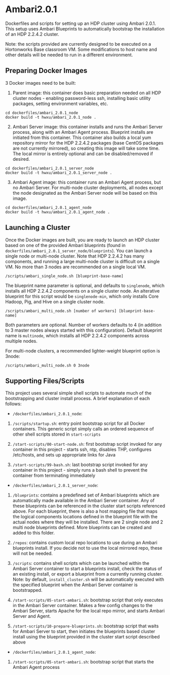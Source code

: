 Ambari2.0.1
===========
Dockerfiles and scripts for setting up an HDP cluster using Ambari 2.0.1. This setup uses Ambari Blueprints to automatically bootstrap the installation of an HDP 2.2.4.2 cluster.

Note: the scripts provided are currently designed to be executed on a Hortonworks Base classroom VM. Some modifications to host name and other details will be needed to run in a different environment.

Preparing Docker Images
---------------------

3 Docker images need to be built:

1. Parent image: this container does basic preparation needed on all HDP cluster nodes - enabling password-less ssh, installing basic utility packages, setting environment variables, etc.

```
cd dockerfiles/ambari_2.0.1_node
docker build -t hwxu/ambari_2.0.1_node .
```

2. Ambari Server image: this container installs and runs the Ambari Server process, along with an Ambari Agent process. Blueprint installs are initiated from this container. This container also builds a local yum repository mirror for the HDP 2.2.4.2 packages (base CentOS packages are not currently mirrored), so creating this image will take some time. The local mirror is entirely optional and can be disabled/removed if desired.

```
cd dockerfiles/ambari_2.0.1_server_node
docker build -t hwxu/ambari_2.0.1_server_node .
```

3. Ambari Agent image: this container runs an Ambari Agent process, but no Ambari Server. For multi-node cluster deployments, all nodes except the node designated as the Ambari Server node will be based on this image.
 
```
cd dockerfiles/ambari_2.0.1_agent_node
docker build -t hwxu/ambari_2.0.1_agent_node .
```

Launching a Cluster
------------------------

Once the Docker images are built, you are ready to launch an HDP cluster based on one of the provided Ambari blueprints (found in `dockerfiles/ambari_2.0.1_server_node/blueprints`). You can launch a single node or multi-node cluster. Note that HDP 2.2.4.2 has many components, and running a large multi-node cluster is difficult on a single VM. No more than 3 nodes are recommended on a single local VM.

```
/scripts/ambari_single_node.sh [blueprint-base-name]
```

The blueprint name parameter is optional, and defaults to `singlenode`, which installs all HDP 2.2.4.2 components on a single cluster node. An alterative blueprint for this script would be `singlenode-min`, which only installs Core Hadoop, Pig, and Hive on a single cluster node.

```
/scripts/ambari_multi_node.sh [number of workers] [blueprint-base-name]
```

Both parameters are optional. Number of workers defaults to 4 (in addition to 3 master nodes always started with this configuration). Default blueprint name is `multinode`, which installs all HDP 2.2.4.2 components across multiple nodes.

For multi-node clusters, a recommended lighter-weight blueprint option is 3node:

```
/scripts/ambari_multi_node.sh 0 3node
```

Supporting Files/Scripts
------------------------

This project uses several simple shell scripts to automate much of the bootstrapping and cluster install process. A brief explanation of each follows:

- `/dockerfiles/ambari_2.0.1_node`:

1. `/scripts/startup.sh`: entry point bootstrap script for all Docker containers. This generic script simply calls an ordered sequence of other shell scripts stored in `start-scripts`

2. `/start-scripts/00-start-node.sh`: first bootstrap script invoked for any container in this project - starts ssh, ntp, disables THP, configures /etc/hosts, and sets up appropriate links for Java

3. `/start-scripts/99-bash.sh`: last bootstrap script invoked for any container in this project - simply runs a bash shell to prevent the container from terminating immediately

- `/dockerfiles/ambari_2.0.1_server_node`:

1. `/blueprints`: contains a predefined set of Ambari blueprints which are automatically made available in the Ambari Server container. Any of these blueprints can be referenced in the cluster start scripts referenced above. For each blueprint, there is also a host mapping file that maps the logical components locations defined in the blueprint file with the actual nodes where they will be installed. There are 2 single node and 2 multi node blueprints defined. More blueprints can be created and added to this folder.

2. `/repos`: contains custom local repo locations to use during an Ambari blueprints install. If you decide not to use the local mirrored repo, these will not be needed.

3. `/scripts`: contains shell scripts which can be launched within the Ambari Server container to start a blueprints install, check the status of an existing install, or export a blueprint from a currently running cluster. Note: by default, `install_cluster.sh` will be automatically executed with the specified blueprint when the Ambari Server container is bootstrapped.

4. `/start-scripts/05-start-ambari.sh`: bootstrap script that only executes in the Ambari Server container. Makes a few config changes to the Ambari Server, starts Apache for the local repo mirror, and starts Ambari Server and Agent. 

5. `/start-scripts/10-prepare-blueprints.sh`: bootstrap script that waits for Ambari Server to start, then initiates the blueprints based cluster install using the blueprint provided in the cluster start script described above

- `/dockerfiles/ambari_2.0.1_agent_node`:

1. `/start-scripts/05-start-ambari.sh`: bootstrap script that starts the Ambari Agent process
